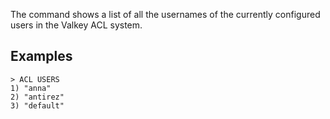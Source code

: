 The command shows a list of all the usernames of the currently configured
users in the Valkey ACL system.

## Examples

```
> ACL USERS
1) "anna"
2) "antirez"
3) "default"
```
